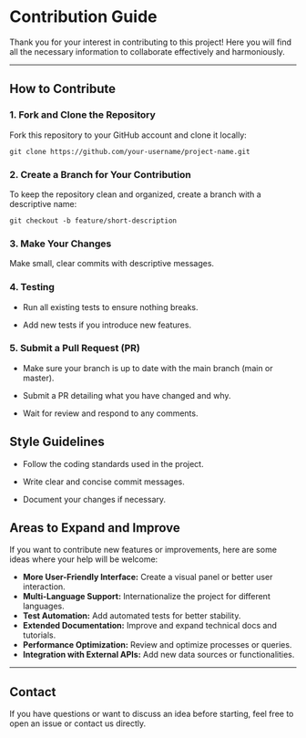 # Contribution Guide

Thank you for your interest in contributing to this project! Here you will find all the necessary information to collaborate effectively and harmoniously.

---

## How to Contribute

### 1. Fork and Clone the Repository

Fork this repository to your GitHub account and clone it locally:

```
git clone https://github.com/your-username/project-name.git
```
### 2. Create a Branch for Your Contribution

To keep the repository clean and organized, create a branch with a descriptive name:

```git checkout -b feature/short-description```

### 3. Make Your Changes

Make small, clear commits with descriptive messages.

### 4. Testing

- Run all existing tests to ensure nothing breaks.

- Add new tests if you introduce new features.

### 5. Submit a Pull Request (PR)

- Make sure your branch is up to date with the main branch (main or master).

- Submit a PR detailing what you have changed and why.

- Wait for review and respond to any comments.

## Style Guidelines

- Follow the coding standards used in the project.

- Write clear and concise commit messages.

- Document your changes if necessary.

## Areas to Expand and Improve

If you want to contribute new features or improvements, here are some ideas where your help will be welcome:

- **More User-Friendly Interface:** Create a visual panel or better user interaction.
- **Multi-Language Support:** Internationalize the project for different languages.
- **Test Automation:** Add automated tests for better stability.
- **Extended Documentation:** Improve and expand technical docs and tutorials.
- **Performance Optimization:** Review and optimize processes or queries.
- **Integration with External APIs:** Add new data sources or functionalities.

---

## Contact

If you have questions or want to discuss an idea before starting, feel free to open an issue or contact us directly.

